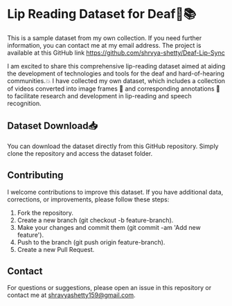 # Lip Reading Dataset for Deaf👄📚

This is a sample dataset from my own collection. If you need further information, you can contact me at my email address. The project is available at this GitHub link https://github.com/shrvya-shetty/Deaf-Lip-Sync

I am excited to share this comprehensive lip-reading dataset aimed at aiding the development of technologies and tools for the deaf and hard-of-hearing communities.💥 I have collected my own dataset, which includes a collection of videos converted into image frames 📸 and corresponding annotations 📑 to facilitate research and development in lip-reading and speech recognition.

## Dataset Download📥
You can download the dataset directly from this GitHub repository. Simply clone the repository and access the dataset folder.

## Contributing
I welcome contributions to improve this dataset. If you have additional data, corrections, or improvements, please follow these steps:

 1)  Fork the repository.
 2)  Create a new branch (git checkout -b feature-branch).
 3)  Make your changes and commit them (git commit -am 'Add new feature').
 4)  Push to the branch (git push origin feature-branch).
 5)  Create a new Pull Request.

## Contact
For questions or suggestions, please open an issue in this repository or contact me at <span style="color:red">shravyashetty159@gmail.com</span>.
